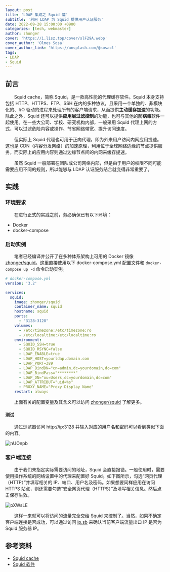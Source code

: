 ```yaml
---
layout: post
title: 'LDAP 集成之 Squid 篇'
subtitle: '利用 LDAP 为 Squid 提供用户认证服务'
date: 2022-09-28 15:00:00 +0900
categories: [tech, webmaster]
author: zhonger
cover: 'https://i.lisz.top/cover/slF29A.webp'
cover_author: 'Olmes Sosa'
cover_author_link: 'https://unsplash.com/@sosacl'
tags:  
- LDAP
- Squid
---
```


## 前言

&emsp;&emsp;Squid cache，简称 Squid，是一款高性能的代理缓存软件。Squid 本身支持包括 HTTP、HTTPS、FTP、SSH 在内的多种协议，且采用一个单独的、非模块化的、I/O 驱动的进程来处理所有的客户端请求，从而提供**主动缓存加速**的功能。除此之外，Squid 还可以提供**应用层过滤控制**的功能，也可与其他的**防病毒**软件一起使用。在一些大公司、学校、研究机构内部，一般采用 Squid 代理上网的方式，可以过滤危险内容或操作、节省网络带宽、提升访问速度。

&emsp;&emsp;但实际上 Squid 代理也可用于正向代理，即为外来用户访问内网应用提速。这也是 CDN（内容分发网络）的加速原理，利用位于全球网络边缘的节点提供服务，而实际上的应用内容则通过边缘节点间的内网来缓存提速。

&emsp;&emsp;虽然 Squid 一般部署在团队或公司网络内部，但是由于用户的权限不同可能需要应用不同的规则，所以能够与 LDAP 认证服务结合就变得非常重要了。

## 实践

### 环境要求

&emsp;&emsp;在进行正式的实践之前，务必确保已有以下环境：

- Docker
- docker-compose

### 启动实例

&emsp;&emsp;笔者已经编译并公开了在多种体系架构上可用的 Docker 镜像 [zhonger/squid](https://github.com/zhonger/docker-squid)。这里直接使用以下 docker-compose.yml 配置文件和 `docker-compose up -d` 命令启动实例。

```yaml
# docker-compose.yml
version: '3.2'

services: 
  squid:
    image: zhonger/squid
    container_name: squid
    hostname: squid
    ports:
      - "3128:3128"
    volumes:
      - /etc/timezone:/etc/timezone:ro
      - /etc/localtime:/etc/localtime:ro
    environment: 
      - SQUID_SSH=true
      - SQUID_RSYNC=false
      - LDAP_ENABLE=true
      - LDAP_HOST=yourldap.domain.com
      - LDAP_PORT=389
      - LDAP_BindDN="cn=admin,dc=yourdomain,dc=com"
      - LDAP_BindPass="********"
      - LDAP_DN="ou=Users,dc=yourdomain,dc=com"
      - LDAP_ATTRIBUT="uid=%s"
      - PROXY_NAME="Proxy Display Name"
    restart: always
```

&emsp;&emsp;上面有关的配置变量及其含义可以访问 [zhonger/squid](https://github.com/zhonger/docker-squid) 了解更多。

#### 测试

&emsp;&emsp;通过浏览器访问 http://ip:3128 并输入对应的用户名和密码可以看到类似下面的内容。

![nUOnpb](https://i.lisz.top/blog/nUOnpb.webp)

### 客户端连接

&emsp;&emsp;由于我们未指定实际需要访问的地址，Squid 会直接报错。一般使用时，需要使用操作系统的网络设置中的代理来配置好 Squid。如下图所示，勾选“网页代理（HTTP）”并填写相关的 IP、端口、用户名及密码。如果想要同样应用在访问 HTTPS 站点，则还需要勾选“安全网页代理（HTTPS）”及填写相关信息。然后点击保存生效。

![oXWsLE](https://i.lisz.top/blog/oXWsLE.webp)

&emsp;&emsp;这样一来就可以将访问的流量完全交给 Squid 来控制了。当然，如果不确定客户端连接是否成功，可以通过访问 [ip.sb](https://ip.sb) 来确认当前客户端流量出口 IP 是否为 Squid 服务器 IP。

## 参考资料

- [Squid cache](http://www.squid-cache.org/)
- [Squid 软件](https://zh.wikipedia.org/zh-cn/Squid_(%E8%BD%AF%E4%BB%B6))
